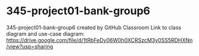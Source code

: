 # 345-project01-bank-group6
345-project01-bank-group6 created by GitHub Classroom
Link to class diagram and use-case diagram: https://drive.google.com/file/d/1tRbFeDy06W0h0XCRSzcM3y0SS5RDHXNn/view?usp=sharing
